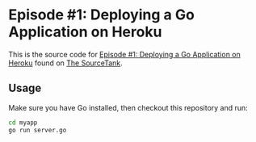 # Episode #1: Deploying a Go Application on Heroku

This is the source code for [Episode #1: Deploying a Go Application on Heroku](http://thesourcetank.com/episodes/1-deploying-a-go-application-on-heroku) found on [The SourceTank](http://thesourcetank.com).

## Usage

Make sure you have Go installed, then checkout this repository and run:

```bash
cd myapp
go run server.go
```
